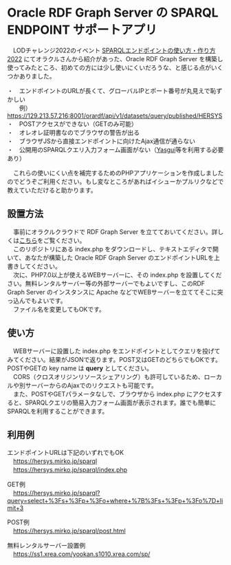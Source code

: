 # Oracle RDF Graph Server の SPARQL ENDPOINT サポートアプリ
　LODチャレンジ2022のイベント <a href="https://lodc2022sparql.peatix.com/">SPARQLエンドポイントの使い方・作り方2022</a> にてオラクルさんから紹介があった、Oracle RDF Graph Server を構築し使ってみたところ、初めての方には少し使いにくいだろうな、と感じる点がいくつかありました。

・　エンドポイントのURLが長くて、グローバルIPとポート番号が丸見えで恥ずかしい<br>
　　例）https://129.213.57.216:8001/orardf/api/v1/datasets/query/published/HERSYS<br>
・　POSTアクセスができない（GETのみ可能）<br>
・　オレオレ証明書なのでブラウザの警告が出る<br>
・　ブラウザJSから直接エンドポイントに向けたAjax通信が通らない<br>
・　公開用のSPARQLクエリ入力フォーム画面がない（<a href="https://yasgui.triply.cc/">Yasgui</a>等を利用する必要あり）<br>
 
　これらの使いにくい点を補完するためのPHPアプリケーションを作成しましたのでどうぞご利用ください。もし変なところがあればイシューかプルリクなどで教えていただけると助かります。
 
## 設置方法

　事前にオラクルクラウドで RDF Graph Server を立てておいてください。詳しくは<a href="https://lodc2022sparql.peatix.com/">こちら</a>をご覧ください。<br>
　このリポジトリにある index.php をダウンロードし、テキストエディタで開いて、あなたが構築した Oracle RDF Graph Server のエンドポイントURLを上書きしてください。<br>
　次に、PHP7.0以上が使えるWEBサーバーに、その index.php を設置してください。無料レンタルサーバー等の外部サーバーでもよいですし、このRDF Graph Server のインスタンスに Apache などでWEBサーバーを立ててそこに突っ込んでもよいです。<br>
　ファイル名を変更してもOKです。

## 使い方

　WEBサーバーに設置した index.php をエンドポイントとしてクエリを投げてみてください。結果がJSONで返ります。POST又はGETのどちらでもOKです。POSTやGETの key name は <b>query</b> としてください。<br>
　CORS（クロスオリジンリソースシェアリング）も許可しているため、ローカルや別サーバーからのAjaxでのリクエストも可能です。<br>
　また、POSTやGETパラメータなしで、ブラウザから index.php にアクセスすると、SPARQLクエリの簡易入力フォーム画面が表示されます。誰でも簡単にSPARQLを利用することができます。<br>
 
## 利用例
エンドポイントURLは下記のいずれでもOK<br>
　https://hersys.mirko.jp/sparql<br>
　https://hersys.mirko.jp/sparql/index.php<br>
 
GET例<br>
　https://hersys.mirko.jp/sparql?query=select+%3Fs+%3Fp+%3Fo+where+%7B%3Fs+%3Fp+%3Fo%7D+limit+3<br>
 
POST例<br>
　https://hersys.mirko.jp/sparql/post.html<br>
 
無料レンタルサーバー設置例<br>
　https://ss1.xrea.com/yookan.s1010.xrea.com/sp/
